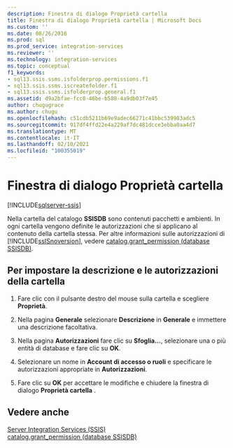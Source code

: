 ```yaml
---
description: Finestra di dialogo Proprietà cartella
title: Finestra di dialogo Proprietà cartella | Microsoft Docs
ms.custom: ''
ms.date: 08/26/2016
ms.prod: sql
ms.prod_service: integration-services
ms.reviewer: ''
ms.technology: integration-services
ms.topic: conceptual
f1_keywords:
- sql13.ssis.ssms.isfolderprop.permissions.f1
- sql13.ssis.ssms.iscreatefolder.f1
- sql13.ssis.ssms.isfolderprop.general.f1
ms.assetid: d9a2bfae-fcc8-46be-b588-4a9db03f7e45
author: chugugrace
ms.author: chugu
ms.openlocfilehash: c51cdb5211b69e9adec66271c41bbc539983adc5
ms.sourcegitcommit: 917df4ffd22e4a229af7dc481dcce3ebba0aa4d7
ms.translationtype: MT
ms.contentlocale: it-IT
ms.lasthandoff: 02/10/2021
ms.locfileid: "100355019"
---
```

# <a name="folder-properties-dialog-box"></a>Finestra di dialogo Proprietà cartella

[!INCLUDE[sqlserver-ssis](../../includes/applies-to-version/sqlserver-ssis.md)]


  Nella cartella del catalogo **SSISDB** sono contenuti pacchetti e ambienti. In ogni cartella vengono definite le autorizzazioni che si applicano al contenuto della cartella stessa. Per altre informazioni sulle autorizzazioni di [!INCLUDE[ssISnoversion](../../includes/ssisnoversion-md.md)], vedere [catalog.grant_permission &#40;database SSISDB&#41;](../../integration-services/system-stored-procedures/catalog-grant-permission-ssisdb-database.md).  
  
## <a name="to-set-folder-description-and-permissions"></a>Per impostare la descrizione e le autorizzazioni della cartella  
  
1.  Fare clic con il pulsante destro del mouse sulla cartella e scegliere **Proprietà**.  
  
2.  Nella pagina **Generale** selezionare **Descrizione** in **Generale** e immettere una descrizione facoltativa.  
  
3.  Nella pagina **Autorizzazioni** fare clic su **Sfoglia...**, selezionare una o più entità di database e fare clic su **OK**.  
  
4.  Selezionare un nome in **Account di accesso o ruoli** e specificare le autorizzazioni appropriate in **Autorizzazioni**.  
  
5.  Fare clic su **OK** per accettare le modifiche e chiudere la finestra di dialogo **Proprietà cartella** .  
  
## <a name="see-also"></a>Vedere anche  
 [Server Integration Services &#40;SSIS&#41;](../integration-services-ssis-packages.md)   
 [catalog.grant_permission &#40;database SSISDB&#41;](../../integration-services/system-stored-procedures/catalog-grant-permission-ssisdb-database.md)  
  
  
